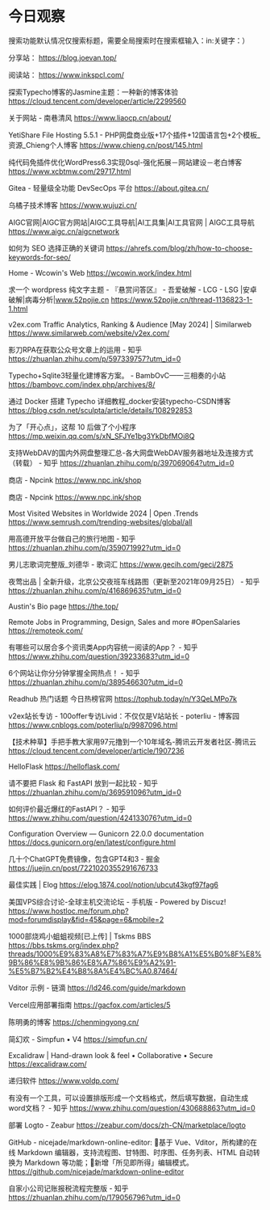 # 今日观察

搜索功能默认情况仅搜索标题，需要全局搜索时在搜索框输入：in:关键字：）  

分享站： https://blog.joevan.top/  

阅读站： https://www.inkspcl.com/  

探索Typecho博客的Jasmine主题：一种新的博客体验
  https://cloud.tencent.com/developer/article/2299560    

关于网站 - 南巷清风  https://www.liaocp.cn/about/    

YetiShare File Hosting 5.5.1 - PHP网盘商业版+17个插件+12国语言包+2个模板_资源_Chieng个人博客  https://www.chieng.cn/post/145.html  

纯代码免插件优化WordPress6.3实现0sql-强化拓展－网站建设－老白博客  https://www.xcbtmw.com/29717.html  

Gitea - 轻量级全功能 DevSecOps 平台  https://about.gitea.cn/  

乌橘子技术博客  https://www.wujuzi.cn/  

AIGC官网|AIGC官方网站|AIGC工具导航|AI工具集|AI工具官网 | AIGC工具导航  https://www.aigc.cn/aigcnetwork  

如何为 SEO 选择正确的关键词  https://ahrefs.com/blog/zh/how-to-choose-keywords-for-seo/  

Home - Wcowin's Web  https://wcowin.work/index.html  

求一个 wordpress 纯文字主题 - 『悬赏问答区』 - 吾爱破解 - LCG - LSG |安卓破解|病毒分析|www.52pojie.cn  https://www.52pojie.cn/thread-1136823-1-1.html  

v2ex.com Traffic Analytics, Ranking & Audience [May 2024] | Similarweb  https://www.similarweb.com/website/v2ex.com/  

影刀RPA在获取公众号文章上的运用 - 知乎  https://zhuanlan.zhihu.com/p/597339757?utm_id=0  

Typecho+Sqlite3轻量化建博客方案。 - BambOvC——三相奏的小站  https://bambovc.com/index.php/archives/8/  

通过 Docker 搭建 Typecho 详细教程_docker安装typecho-CSDN博客  https://blog.csdn.net/sculpta/article/details/108292853  

为了「开心点」，这帮 10 后做了个小程序  https://mp.weixin.qq.com/s/xN_SFJYe1bg3YkDbfMOi8Q  

支持WebDAV的国内外网盘整理汇总-各大网盘WebDAV服务器地址及连接方式（转载） - 知乎  https://zhuanlan.zhihu.com/p/397069064?utm_id=0  

商店 - Npcink  https://www.npc.ink/shop  

商店 - Npcink  https://www.npc.ink/shop  

Most Visited Websites in Worldwide 2024 | Open .Trends  https://www.semrush.com/trending-websites/global/all  

用高德开放平台做自己的旅行地图 - 知乎  https://zhuanlan.zhihu.com/p/359071992?utm_id=0  

男儿志歌词完整版_刘德华 - 歌词汇  https://www.gecih.com/geci/2875  

夜莺出品 | 全新升级，北京公交夜班车线路图（更新至2021年09月25日） - 知乎  https://zhuanlan.zhihu.com/p/416869635?utm_id=0  

Austin's Bio page  https://the.top/  

Remote Jobs in Programming, Design, Sales and more #OpenSalaries  https://remoteok.com/  

有哪些可以居合多个资讯类App内容统一阅读的App？ - 知乎  https://www.zhihu.com/question/39233683?utm_id=0  

6个网站让你分分钟掌握全网热点！ - 知乎  https://zhuanlan.zhihu.com/p/389546630?utm_id=0  

Readhub 热门话题 今日热榜官网  https://tophub.today/n/Y3QeLMPo7k  

v2ex站长专访 - 100offer专访Livid：不仅仅是V站站长 - poterliu - 博客园  https://www.cnblogs.com/poterliu/p/9987096.html  

【技术种草】手把手教大家用97元撸到一个10年域名-腾讯云开发者社区-腾讯云  https://cloud.tencent.com/developer/article/1907236  

HelloFlask  https://helloflask.com/  

请不要把 Flask 和 FastAPI 放到一起比较 - 知乎  https://zhuanlan.zhihu.com/p/369591096?utm_id=0  

如何评价最近爆红的FastAPI？ - 知乎  https://www.zhihu.com/question/424133076?utm_id=0  

Configuration Overview — Gunicorn 22.0.0 documentation  https://docs.gunicorn.org/en/latest/configure.html  

几十个ChatGPT免费镜像，包含GPT4和3 - 掘金  https://juejin.cn/post/7221020355291676733  

最佳实践 | Elog  https://elog.1874.cool/notion/ubcut43kgf97fag6  

美国VPS综合讨论-全球主机交流论坛 - 手机版 - Powered by Discuz!  https://www.hostloc.me/forum.php?mod=forumdisplay&fid=45&page=6&mobile=2  

1000部烧鸡小蛆蛆视频[已上传] | Tskms BBS  https://bbs.tskms.org/index.php?threads/1000%E9%83%A8%E7%83%A7%E9%B8%A1%E5%B0%8F%E8%9B%86%E8%9B%86%E8%A7%86%E9%A2%91-%E5%B7%B2%E4%B8%8A%E4%BC%A0.87464/  

Vditor 示例 - 链滴  https://ld246.com/guide/markdown  

Vercel应用部署指南  https://gacfox.com/articles/5  

陈明勇的博客  https://chenmingyong.cn/  

简幻欢 - Simpfun • V4  https://simpfun.cn/  

Excalidraw | Hand-drawn look & feel • Collaborative • Secure  https://excalidraw.com/  

递归软件  https://www.voldp.com/  

有没有一个工具，可以设置排版形成一个文档格式，然后填写数据，自动生成word文档？ - 知乎  https://www.zhihu.com/question/430688863?utm_id=0  

部署 Logto - Zeabur  https://zeabur.com/docs/zh-CN/marketplace/logto  

GitHub - nicejade/markdown-online-editor: 📝基于 Vue、Vditor，所构建的在线 Markdown 编辑器，支持流程图、甘特图、时序图、任务列表、HTML 自动转换为 Markdown 等功能；🎉新增「所见即所得」编辑模式。  https://github.com/nicejade/markdown-online-editor  

自家小公司记账报税流程完整版 - 知乎  https://zhuanlan.zhihu.com/p/179056796?utm_id=0  
